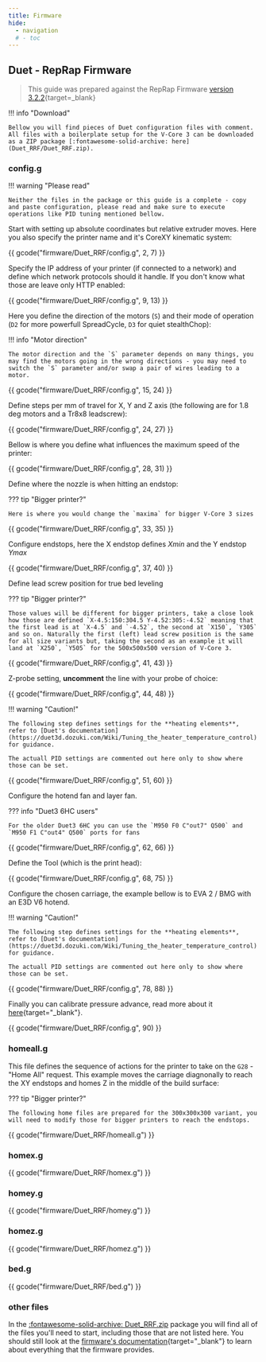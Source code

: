 ```yaml
---
title: Firmware
hide:
  - navigation
  # - toc
---
```


## Duet - RepRap Firmware

> This guide was prepared against the RepRap Firmware [version 3.2.2](https://github.com/Duet3D/RepRapFirmware/releases/tag/3.2.2){target=_blank}

!!! info "Download"

    Bellow you will find pieces of Duet configuration files with comment. All files with a boilerplate setup for the V-Core 3 can be downloaded as a ZIP package [:fontawesome-solid-archive: here](Duet_RRF/Duet_RRF.zip).

### config.g

!!! warning "Please read"

    Neither the files in the package or this guide is a complete - copy and paste configuration, please read and make sure to execute operations like PID tuning mentioned bellow.

Start with setting up absolute coordinates but relative extruder moves. Here you also specify the printer name and it's CoreXY kinematic system:

{{ gcode("firmware/Duet_RRF/config.g", 2, 7) }}

Specify the IP address of your printer (if connected to a network) and define which network protocols should it handle. If you don't know what those are leave only HTTP enabled:

{{ gcode("firmware/Duet_RRF/config.g", 9, 13) }}

Here you define the direction of the motors (`S`) and their mode of operation (`D2` for more powerfull SpreadCycle, `D3` for quiet stealthChop):

!!! info "Motor direction"

    The motor direction and the `S` parameter depends on many things, you may find the motors going in the wrong directions - you may need to switch the `S` parameter and/or swap a pair of wires leading to a motor.

{{ gcode("firmware/Duet_RRF/config.g", 15, 24) }}

Define steps per mm of travel for X, Y and Z axis (the following are for 1.8 deg motors and a Tr8x8 leadscrew):

{{ gcode("firmware/Duet_RRF/config.g", 24, 27) }}

Bellow is where you define what influences the maximum speed of the printer:

{{ gcode("firmware/Duet_RRF/config.g", 28, 31) }}

Define where the nozzle is when hitting an endstop:

??? tip "Bigger printer?"

    Here is where you would change the `maxima` for bigger V-Core 3 sizes

{{ gcode("firmware/Duet_RRF/config.g", 33, 35) }}

Configure endstops, here the X endstop defines *Xmin* and the Y endstop *Ymax*

{{ gcode("firmware/Duet_RRF/config.g", 37, 40) }}

Define lead screw position for true bed leveling

??? tip "Bigger printer?"

    Those values will be different for bigger printers, take a close look how those are defined `X-4.5:150:304.5 Y-4.52:305:-4.52` meaning that the first lead is at `X-4.5` and `-4.52`, the second at `X150`, `Y305` and so on. Naturally the first (left) lead screw position is the same for all size variants but, taking the second as an example it will land at `X250`, `Y505` for the 500x500x500 version of V-Core 3.

{{ gcode("firmware/Duet_RRF/config.g", 41, 43) }}

Z-probe setting, **uncomment** the line with your probe of choice:

{{ gcode("firmware/Duet_RRF/config.g", 44, 48) }}

!!! warning "Caution!"

    The following step defines settings for the **heating elements**, refer to [Duet's documentation](https://duet3d.dozuki.com/Wiki/Tuning_the_heater_temperature_control) for guidance.

    The actuall PID settings are commented out here only to show where those can be set.

{{ gcode("firmware/Duet_RRF/config.g", 51, 60) }}

Configure the hotend fan and layer fan.

??? info "Duet3 6HC users"

    For the older Duet3 6HC you can use the `M950 F0 C"out7" Q500` and `M950 F1 C"out4" Q500` ports for fans

{{ gcode("firmware/Duet_RRF/config.g", 62, 66) }}

Define the Tool (which is the print head):

{{ gcode("firmware/Duet_RRF/config.g", 68, 75) }}

Configure the chosen carriage, the example bellow is to EVA 2 / BMG with an E3D V6 hotend.

!!! warning "Caution!"

    The following step defines settings for the **heating elements**, refer to [Duet's documentation](https://duet3d.dozuki.com/Wiki/Tuning_the_heater_temperature_control) for guidance.
    
    The actuall PID settings are commented out here only to show where those can be set.


{{ gcode("firmware/Duet_RRF/config.g", 78, 88) }}

Finally you can calibrate pressure advance, read more about it [here](https://duet3d.dozuki.com/Wiki/Pressure_advance){target="_blank"}.

{{ gcode("firmware/Duet_RRF/config.g", 90) }}

### homeall.g

This file defines the sequence of actions for the printer to take on the `G28` - "Home All" request. This example moves the carriage diagnonally to reach the XY endstops and homes Z in the middle of the build surface:

??? tip "Bigger printer?"

    The following home files are prepared for the 300x300x300 variant, you will need to modify those for bigger printers to reach the endstops.

{{ gcode("firmware/Duet_RRF/homeall.g") }}

### homex.g
{{ gcode("firmware/Duet_RRF/homex.g") }}

### homey.g
{{ gcode("firmware/Duet_RRF/homey.g") }}

### homez.g
{{ gcode("firmware/Duet_RRF/homez.g") }}

### bed.g
{{ gcode("firmware/Duet_RRF/bed.g") }}

### other files

In the [:fontawesome-solid-archive: Duet_RRF.zip](Duet_RRF/Duet_RRF.zip) package you will find all of the files you'll need to start, including those that are not listed here. You should still look at the [firmware's documentation](https://duet3d.dozuki.com/c/Getting_Started){target="_blank"} to learn about everything that the firmware provides.

